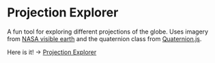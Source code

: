 # Projection Explorer

A fun tool for exploring different projections of the globe. Uses imagery from [NASA visible earth](https://visibleearth.nasa.gov/collection/1484/blue-marble) and the quaternion class from [Quaternion.js](https://github.com/infusion/Quaternion.js).

Here is it! -> [Projection Explorer](https://brendan-09.github.io/projection-explorer/)
